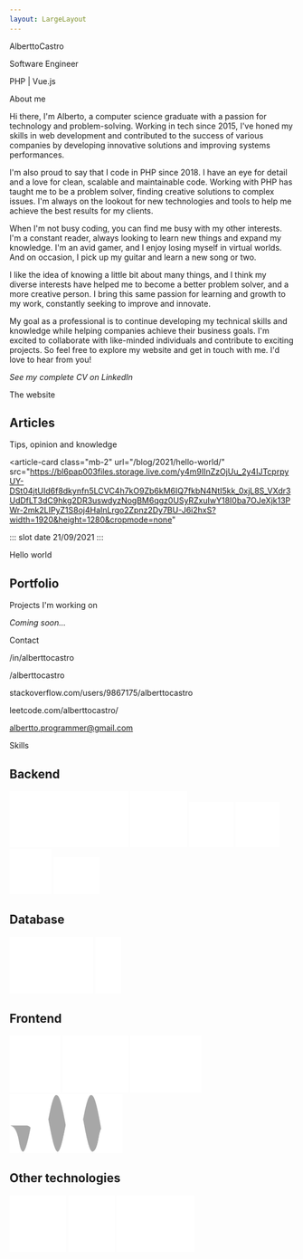 ```yaml
---
layout: LargeLayout
---
```


<full-page-center background="https://bl6pap003files.storage.live.com/y4mPStY0m22jPlDTFf5zpmLLixTHt-xMD4h2L5ykt_51CKK5WHeqDGoqT_spsDoBSDvKx4xS2a_vzOURjmcssGPKYPnbhPIuQGd5u4gkIQN7RFEr_DpW2l6MFEGckx1dLyjZ540U4jU4niCfzkciO9mRAe5Db0nyy6QcvDlAdHPmHnGXCMiJCyKHDWbDoeW71I_?width=958&height=639&cropmode=none">

<front-title>
<div id="name">

AlberttoCastro

</div>

<div id="subtitle">

Software Engineer

PHP | Vue.js

</div>
</front-title>

</full-page-center>

<full-page-center>

<page-title class="mb-3">

About me

</page-title>

Hi there, I'm Alberto, a computer science graduate with a passion for technology and problem-solving. Working in tech since 2015, I've honed my skills in web development and contributed to the success of various companies by developing innovative solutions and improving systems performances.

I'm also proud to say that I code in PHP since 2018. I have an eye for detail and a love for clean, scalable and maintainable code. Working with PHP has taught me to be a problem solver, finding creative solutions to complex issues. I'm always on the lookout for new technologies and tools to help me achieve the best results for my clients.

When I'm not busy coding, you can find me busy with my other interests. I'm a constant reader, always looking to learn new things and expand my knowledge. I'm an avid gamer, and I enjoy losing myself in virtual worlds. And on occasion, I pick up my guitar and learn a new song or two.

I like the idea of knowing a little bit about many things, and I think my diverse interests have helped me to become a better problem solver, and a more creative person. I bring this same passion for learning and growth to my work, constantly seeking to improve and innovate.

My goal as a professional is to continue developing my technical skills and knowledge while helping companies achieve their business goals. I'm excited to collaborate with like-minded individuals and contribute to exciting projects. So feel free to explore my website and get in touch with me. I'd love to hear from you!

<icon-card 
  url="https://www.linkedin.com/in/alberttocastro/" 
  class="mb-2" 
  :hasIcon="false">

  _See my complete CV on LinkedIn_

</icon-card>

</full-page-center>

<full-page-center style="background-color: #3E213D">

<page-title class="mb-3">

The website

</page-title>

<div class="subtitle">

## Articles

Tips, opinion and knowledge

</div>

<article-card 
  class="mb-2"
  url="/blog/2021/hello-world/"
  src="https://bl6pap003files.storage.live.com/y4m9IInZzOjUu_2y4IJTcprpyUY-DSt04jtUId6f8dkynfn5LCVC4h7kO9Zb6kM6IQ7fkbN4NtI5kk_0xjL8S_VXdr3UdDfLT3dC9hkg2DR3uswdyzNogBM6qgz0USyRZxuIwY18I0ba7OJeXjk13PWr-2mk2LIPyZ1S8oj4HaInLrgo2Zpnz2Dy7BU-J6i2hxS?width=1920&height=1280&cropmode=none"
>

::: slot date
21/09/2021
:::

Hello world

</article-card>

<div class="subtitle">

## Portfolio

Projects I'm working on

</div>

<article-card class="mb-2 pt-3" src="https://bl6pap003files.storage.live.com/y4m9rE5ly-7byhq1aYx7VvgOyQIzKenEo3LucY-kqX13-QNQ68T26yXEps_J9tqvko-ZXfIZ_mIG-94GfnEqyKCp5rnQ4tLE6USDDhf-WVPIdHfH2-cn32PLb2g09toFacNVV7bFb3lx4XrVjq1pjr1mUFGJ1GZeo1RH49-T_yAhy1MBboYKhU8hIKU9D7Ld9um?width=1920&height=2880&cropmode=none">


<span> _Coming soon..._ </span>


</article-card>

</full-page-center>

<full-page-center>

<page-title class="my-5">

Contact

</page-title>

<contact url="https://www.linkedin.com/in/alberttocastro/" class="my-5" icon="../linkedin_icon.svg">

/in/alberttocastro

</contact>

<contact url="https://github.com/alberttocastro" class="my-5" icon="../github_icon.svg">

/alberttocastro

</contact>

<contact url="https://stackoverflow.com/users/9867175/alberttocastro" class="my-5" icon="../stackoverflow.svg" >

stackoverflow.com/users/9867175/alberttocastro

</contact>

<contact url="https://leetcode.com/alberttocastro/" class="my-5" icon="../leetcode.svg" >

leetcode.com/alberttocastro/

</contact>

<contact url="mailto:albertto.programmer@gmail.com" class="my-5" icon="../email_icon.svg" >

albertto.programmer@gmail.com

</contact>

</full-page-center> 

<full-page-center>

<page-title class="my-5">

Skills

</page-title>

<span class="text-white">

## Backend

</span>

<skills class="mb-4">

<img src="./.vuepress/public/icons/php.svg" />
<img src="./.vuepress/public/icons/javascript.svg" />

</skills>

<skills class="mb-4">

<img src="./.vuepress/public/icons/laravel.svg" />
<img src="./.vuepress/public/icons/wordpress.svg" />
<img src="./.vuepress/public/icons/nodejs.svg" />
<img src="./.vuepress/public/icons/Ex_press.svg" />

</skills>

<span class="text-white">

## Database

</span>

<skills class="mb-4">

<img src="./.vuepress/public/icons/mysql.svg" />
<img src="./.vuepress/public/icons/mongodb.svg" />

</skills>

<span class="text-white">

## Frontend

</span>

<skills class="mb-4">

<img src="./.vuepress/public/icons/css3.svg" />
<img src="./.vuepress/public/icons/vuejs.svg" />
<img src="./.vuepress/public/icons/bootstrap.svg" />
<img src="./.vuepress/public/icons/materialize.svg" />

</skills>

<span class="text-white">

## Other technologies

</span>

<skills class="mb-4">

<img src="./.vuepress/public/icons/git.svg" />
<img src="./.vuepress/public/icons/tux.svg" />
<img src="./.vuepress/public/icons/docker.svg" />

</skills>

</full-page-center>
